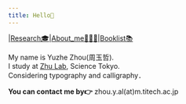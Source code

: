 ```yaml
---
title: Hello👋
---
```

|[Research🎓](https://cooh2.github.io/Quartz/Research)|[About_me🧑🏻‍💻](https://cooh2.github.io/Quartz/About_me)|[Booklist📚](https://cooh2.github.io/Quartz/Booklist)

My name is Yuzhe Zhou(周玉哲).<br>I study at [Zhu Lab](https://lab.zhuxinru.com/), Science Tokyo.<br>Considering typography and calligraphy．  

**You can contact me by👉** zhou.y.al(at)m.titech.ac.jp